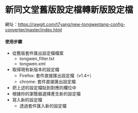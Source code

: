 # 新同文堂舊版設定檔轉新版設定檔

網址：https://rawgit.com/t7yang/new-tongwentang-config-converter/master/index.html

#### 使用步驟
- 從舊版套件匯出設定檔檔案
  - tongwen_filter.txt
  - tongwen.xml
- 取得現有新版本的設定檔
  - Firefox: 套件直接匯出設定檔（v1.4+）
  - chrome: 套件直接匯出設定檔
- 把上述的設定檔貼到對應的欄位中
- 根據你的瀏覽器選擇產生新的設定檔
- 寫入新的設定檔
  - 透過套件匯入新的設定檔
